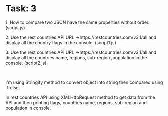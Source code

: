 <h1>Task: 3</h1>
<p>1. How to compare two JSON have the same properties without order. (script.js)</p>
<p>2. Use the rest countries API URL ->https://restcountries.com/v3.1/all 
and display all the country flags in the console. (script1.js)</p>
<p>3. Use the rest countries API URL ->https://restcountries.com/v3.1/all 
and display all the countries name, regions, sub-region ,population in the console. (script2.js)</p><br>

<p>I'm using Stringify method to convert object into string then compared using if-else.</p>
<p>In rest countries API using XMLHttpRequest method to get data from the API and then printing flags, countries name, regions, sub-region and population in console.</p>
